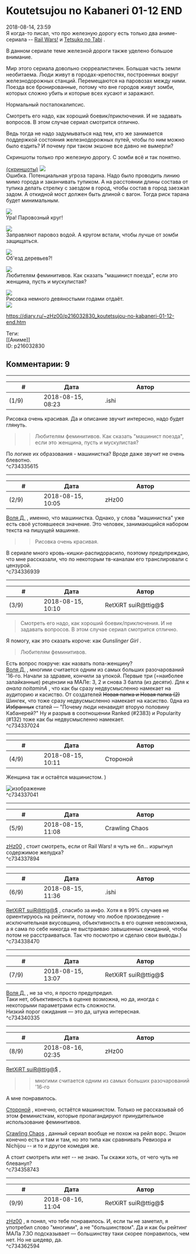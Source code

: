 Koutetsujou no Kabaneri 01-12 END
=================================

  
2018-08-14, 23:59  
 Я когда-то писал, что про железную дорогу есть только два аниме-сериала --  [Rail Wars!](Rail%20Wars!%2001-12%20END)  и  [Tetsuko no Tabi](Tetsuko%20no%20Tabi%2001-13%20END)  .   
   
 В данном сериале теме железной дороги также уделено большое внимание.   
   
 Мир этого сериала довольно сюрреалистичен. Большая часть земли необитаема. Люди живут в городах-крепостях, построенных вокруг железнодорожных станций. Перемещаются на паровозах между ними. Поезда все бронированные, потому что вне городов живут зомби, которых сложно убить и которые всех кусают и заражают.   
   
 Нормальный постапокалипсис.   
   
 Смотреть его надо, как хороший боевик/приключения. И не задавать вопросов. В этом случае сериал смотрится отлично.   
   
 Ведь тогда не надо задумываться над тем, кто же занимается поддержкой состояния железнодорожных путей, чтобы по ним можно было ездить? И почему при таком экшоне все давно не вымерли?   
   
 Скриншоты только про железную дорогу. С зомби всё и так понятно.   
   
  [(скриншоты)](https://zHz00.diary.ru/p216032830.htm?index=1#linkmore216032830m1)      [![](pics/60kNSgVl.jpg)](https://i.imgur.com/60kNSgV.jpg)    
 Ошибка. Потенциальная угроза тарана. Надо было проводить линию мимо города и заканчивать тупиком. А на расстоянии длины состава от тупика делать стрелку с заездом в город, чтобы состав в город заезжал задом. А откидной мост должен быть длиной с вагон. Тогда риск тарана будет минимальным.   
   
  [![](pics/rPOwaSgl.jpg)](https://i.imgur.com/rPOwaSg.jpg)    
 Ура! Паровозный круг!   
   
  [![](pics/qjjpRFil.jpg)](https://i.imgur.com/qjjpRFi.jpg)    
 Заправляют паровоз водой. А кругом встали, чтобы лучше от зомби защищаться.   
   
  [![](pics/ZDHudwgl.jpg)](https://i.imgur.com/ZDHudwg.jpg)    
 Об'езд деревьев?!   
   
  [![](pics/aipq2DJl.jpg)](https://i.imgur.com/aipq2DJ.jpg)    
 Любителям феминитивов. Как сказать "машинист поезда", если это женщина, пусть и мускулистая?   
   
  [![](pics/F6sAJHnl.jpg)](https://i.imgur.com/F6sAJHn.jpg)    
 Рисовка немного девяностыми годами отдаёт.   
  [![](httphttp://)](http://)    
      
  
<https://diary.ru/~zHz00/p216032830_koutetsujou-no-kabaneri-01-12-end.htm>  
  
Теги:  
[[Аниме]]  
ID: p216032830  


Комментарии: 9
--------------

  


---



|         #         |              Дата              |                     Автор                     |           ID           |
| --- | --- | --- | --- |
| (1/9) | 2018-08-15, 08:23 | .ishi | c734335615 |

  
 Рисовка очень красивая. Да и описание звучит интересно, надо будет глянуть.   
   
 >> Любителям феминитивов. Как сказать "машинист поезда", если это женщина, пусть и мускулистая?   
   
 По логике их образования - машинистка? Вроде даже звучит не очень блевотно.   
 ^c734335615

---



|         #         |              Дата              |                     Автор                     |           ID           |
| --- | --- | --- | --- |
| (2/9) | 2018-08-15, 10:05 | zHz00 | c734336939 |

  
  [Воля Д.](http://willD.diary.ru "Лыбродыбро.")  , именно, что машинистка. Однако, у слова "машинистка" уже есть своё устоявшееся значение. Это человек, занимающийся набором текста на пишущей машинке.   
   
 >>Рисовка очень красивая.   
   
 В сериале много кровь-кишки-распидорасило, поэтому предупреждаю, что мне рассказали, что по некоторым тв-каналам его транслировали с цензурой.   
 ^c734336939

---



|         #         |              Дата              |                     Автор                     |           ID           |
| --- | --- | --- | --- |
| (3/9) | 2018-08-15, 10:10 | RetXiRT suiR@ttig@$ | c734337024 |

  
  
>   Смотреть его надо, как хороший боевик/приключения. И не задавать вопросов. В этом случае сериал смотрится отлично.  

 Я помогу, как это сказать короче: как  *Gunslinger Girl*  .   
 
>   Любителям феминитивов.  

 Есть вопрос покруче: как назвать попа-женщину?   
  [Воля Д.](http://willD.diary.ru "Лыбродыбро.")  , многими считается одним из самых больших разочарований '16-го. Начали за здравие, кончили за упокой. Первые три (=наиболее залайканные) рецензии на МАЛе: З, 2 и снова З балла (из десяти). Для к  *анала noitaminA*  , что как бы сразу недвусмысленно намекает на аудиторию и касиство. От создателей  ~~Новая папка и Новая папка (2)~~  Шингек, что тоже сразу недвусмысленно намекает на касиство. 0дна из  ~~Избранных~~  статей — "Почему люди ненавидят вторую половину Кабанерей?" Ну и разрыв в соотношении Ranked (#2383) и Popularity (#132) тоже как бы недвусмысленно намекает.    
 ^c734337024

---



|         #         |              Дата              |                     Автор                     |           ID           |
| --- | --- | --- | --- |
| (4/9) | 2018-08-15, 10:11 | Стороной | c734337041 |

  
 Женщина так и остаётся машинистом. )   
   
 ![изображение](pics/85618069.jpg)   
 ^c734337041

---



|         #         |              Дата              |                     Автор                     |           ID           |
| --- | --- | --- | --- |
| (5/9) | 2018-08-15, 11:08 | Crawling Chaos | c734337894 |

  
  [zHz00](https://zHz00.diary.ru "Untitled")  , стоит смотреть, если от Rail Wars! я чуть не бл... изрыгнул содержимое желудка?   
 ^c734337894

---



|         #         |              Дата              |                     Автор                     |           ID           |
| --- | --- | --- | --- |
| (6/9) | 2018-08-15, 11:36 | .ishi | c734338470 |

  
  [RetXiRT suiR@ttig@$](http://Hellspawn.diary.ru "Горчичник")  , спасибо за инфо. Хотя я в 99% случаев не ориентируюсь на рейтинги, потому что любое произведение - исключительная вкусовщина, объективность в его оценке невозможна, а я сама по себе никогда не выстраиваю завышенных ожиданий, чтобы потом не расстраиваться. Так что посмотрю и сделаю свои выводы.)   
 ^c734338470

---



|         #         |              Дата              |                     Автор                     |           ID           |
| --- | --- | --- | --- |
| (7/9) | 2018-08-15, 13:07 | RetXiRT suiR@ttig@$ | c734340335 |

  
   [Воля Д.](http://willD.diary.ru "Лыбродыбро.")  , не за что, я просто предупредил.   
 Таки нет, объективность в оценке возможна, но да, иногда с некоторыми параметрами есть сложности.   
 Низкий порог ожидания — это да, штука интересная.    
 ^c734340335

---



|         #         |              Дата              |                     Автор                     |           ID           |
| --- | --- | --- | --- |
| (8/9) | 2018-08-16, 02:35 | zHz00 | c734358743 |

  
  [RetXiRT suiR@ttig@$](http://Hellspawn.diary.ru "Горчичник")  ,   
 >>многими считается одним из самых больших разочарований '16-го   
   
 А мне понравилось.   
   
  [Стороной](http://1047.diary.ru "И васильки, и я, и тополя")  , конечно, остаётся машинистом. Только не рассказывай об этом феминисткам, которые пропагандируют принудительное использование феминитивов.   
   
  [Crawling Chaos](http://degozaru.diary.ru "Фундаментальная ошибка атрибуции")  , данный сериал вообще не похож на рейл ворс. Экшон конечно есть и там и там, но это типа как сравнивать Ревизора и Nichijou -- и то и другое комедия же.   
   
 А стоит смотреть или нет -- не знаю. Ты скажи хоть, от чего чуть не блеванул?   
 ^c734358743

---



|         #         |              Дата              |                     Автор                     |           ID           |
| --- | --- | --- | --- |
| (9/9) | 2018-08-16, 11:04 | RetXiRT suiR@ttig@$ | c734362594 |

  
   [zHz00](https://zHz00.diary.ru "Untitled")  , я понял, что тебе понравилось. И, если ты не заметил, я употребил слово "многими", а не "большинством". Да и как бы рейтинг МАЛа 7.ЗО подсказывает — большинству таки скорее понравилось, чем нет. Но не шедевр, да.    
 ^c734362594